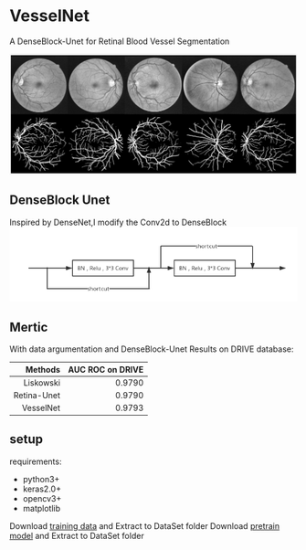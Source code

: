 # VesselNet
A DenseBlock-Unet for Retinal Blood Vessel Segmentation

![TestResult](/DataSet/test.jpg)

## DenseBlock Unet
Inspired by DenseNet,I modify the Conv2d to DenseBlock
![DenseBlock](DenseBlock.png)

## Mertic
With data argumentation and DenseBlock-Unet
Results on DRIVE database:

|Methods|AUC ROC on DRIVE|
|-:|-:|
|Liskowski|0.9790|
|Retina-Unet|0.9790|
|VesselNet|0.9793|

## setup 
requirements:
- python3+
- keras2.0+
- opencv3+
- matplotlib

Download [training data][1] and Extract to DataSet folder
Download [pretrain model][2] and Extract to DataSet folder




[1]: https://drive.google.com/open?id=1fDlnqeuGlX93lUkXEEWcImSFoIufLhRe
[2]: https://drive.google.com/open?id=1VVQveyxHIB4OT74Lk4M86GLddSupIZKO
